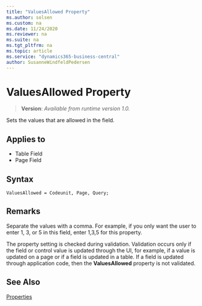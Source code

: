 ```yaml
---
title: "ValuesAllowed Property"
ms.author: solsen
ms.custom: na
ms.date: 11/24/2020
ms.reviewer: na
ms.suite: na
ms.tgt_pltfrm: na
ms.topic: article
ms.service: "dynamics365-business-central"
author: SusanneWindfeldPedersen
---
```

[//]: # (START>DO_NOT_EDIT)
[//]: # (IMPORTANT:Do not edit any of the content between here and the END>DO_NOT_EDIT.)
[//]: # (Any modifications should be made in the .xml files in the ModernDev repo.)
# ValuesAllowed Property
> **Version**: _Available from runtime version 1.0._

Sets the values that are allowed in the field.

## Applies to
-   Table Field
-   Page Field


[//]: # (IMPORTANT: END>DO_NOT_EDIT)


## Syntax

```AL
ValuesAllowed = Codeunit, Page, Query;
```
  
## Remarks

Separate the values with a comma. For example, if you only want the user to enter 1, 3, or 5 in this field, enter 1,3,5 for this property.  
  
The property setting is checked during validation. Validation occurs only if the field or control value is updated through the UI, for example, if a value is updated on a page or if a field is updated in a table. If a field is updated through application code, then the **ValuesAllowed** property is not validated.  
  
## See Also  

[Properties](devenv-properties.md)